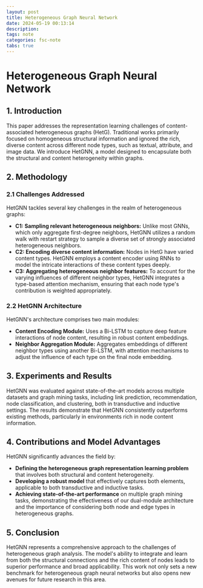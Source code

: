 ```yaml
---
layout: post
title: Heterogeneous Graph Neural Network
date: 2024-05-19 00:13:14
description: 
tags: note
categories: fsc-note
tabs: true
---
```



# Heterogeneous Graph Neural Network

## 1. Introduction
This paper addresses the representation learning challenges of content-associated heterogeneous graphs (HetG). Traditional works primarily focused on homogeneous structural information and ignored the rich, diverse content across different node types, such as textual, attribute, and image data. We introduce HetGNN, a model designed to encapsulate both the structural and content heterogeneity within graphs.

## 2. Methodology

### 2.1 Challenges Addressed
HetGNN tackles several key challenges in the realm of heterogeneous graphs:
- **C1: Sampling relevant heterogeneous neighbors:** Unlike most GNNs, which only aggregate first-degree neighbors, HetGNN utilizes a random walk with restart strategy to sample a diverse set of strongly associated heterogeneous neighbors.
- **C2: Encoding diverse content information:** Nodes in HetG have varied content types. HetGNN employs a content encoder using RNNs to model the intricate interactions of these content types deeply.
- **C3: Aggregating heterogeneous neighbor features:** To account for the varying influences of different neighbor types, HetGNN integrates a type-based attention mechanism, ensuring that each node type's contribution is weighted appropriately.

### 2.2 HetGNN Architecture
HetGNN's architecture comprises two main modules:
- **Content Encoding Module:** Uses a Bi-LSTM to capture deep feature interactions of node content, resulting in robust content embeddings.
- **Neighbor Aggregation Module:** Aggregates embeddings of different neighbor types using another Bi-LSTM, with attention mechanisms to adjust the influence of each type on the final node embedding.

## 3. Experiments and Results
HetGNN was evaluated against state-of-the-art models across multiple datasets and graph mining tasks, including link prediction, recommendation, node classification, and clustering, both in transductive and inductive settings. The results demonstrate that HetGNN consistently outperforms existing methods, particularly in environments rich in node content information.

## 4. Contributions and Model Advantages
HetGNN significantly advances the field by:
- **Defining the heterogeneous graph representation learning problem** that involves both structural and content heterogeneity.
- **Developing a robust model** that effectively captures both elements, applicable to both transductive and inductive tasks.
- **Achieving state-of-the-art performance** on multiple graph mining tasks, demonstrating the effectiveness of our dual-module architecture and the importance of considering both node and edge types in heterogeneous graphs.

## 5. Conclusion
HetGNN represents a comprehensive approach to the challenges of heterogeneous graph analysis. The model's ability to integrate and learn from both the structural connections and the rich content of nodes leads to superior performance and broad applicability. This work not only sets a new benchmark for heterogeneous graph neural networks but also opens new avenues for future research in this area.
